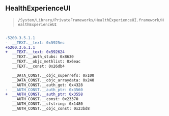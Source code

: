 ## HealthExperienceUI

> `/System/Library/PrivateFrameworks/HealthExperienceUI.framework/HealthExperienceUI`

```diff

-5200.3.5.1.1
-  __TEXT.__text: 0x5925ec
+5200.3.6.1.1
+  __TEXT.__text: 0x592624
   __TEXT.__auth_stubs: 0x8630
   __TEXT.__objc_methlist: 0x6eac
   __TEXT.__const: 0x26db4

   __DATA_CONST.__objc_superrefs: 0x100
   __DATA_CONST.__objc_arraydata: 0x240
   __AUTH_CONST.__auth_got: 0x4328
-  __AUTH_CONST.__auth_ptr: 0x3560
+  __AUTH_CONST.__auth_ptr: 0x3558
   __AUTH_CONST.__const: 0x23370
   __AUTH_CONST.__cfstring: 0x1480
   __AUTH_CONST.__objc_const: 0x23bd8

```
